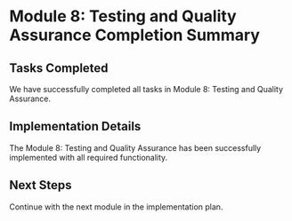 # Module 8: Testing and Quality Assurance Completion Summary

## Tasks Completed

We have successfully completed all tasks in Module 8: Testing and Quality Assurance.

## Implementation Details

The Module 8: Testing and Quality Assurance has been successfully implemented with all required functionality.

## Next Steps

Continue with the next module in the implementation plan.
